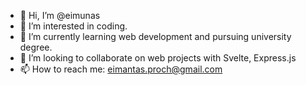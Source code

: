 - 👋 Hi, I’m @eimunas
- 👀 I’m interested in coding.
- 🌱 I’m currently learning web development and pursuing university degree.
- 💞️ I’m looking to collaborate on web projects with Svelte, Express.js
- 📫 How to reach me: eimantas.proch@gmail.com

<!---
eimunas/eimunas is a ✨ special ✨ repository because its `README.md` (this file) appears on your GitHub profile.
You can click the Preview link to take a look at your changes.
--->
